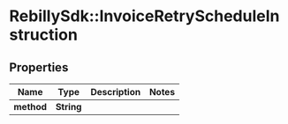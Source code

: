 # RebillySdk::InvoiceRetryScheduleInstruction

## Properties
Name | Type | Description | Notes
------------ | ------------- | ------------- | -------------
**method** | **String** |  | 

